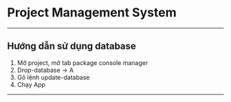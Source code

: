 # Project Management System
---
## Hướng dẫn sử dụng database
1. Mở project, mở tab package console manager
2. Drop-database -> A
3. Gõ lệnh update-database
4. Chạy App
---
